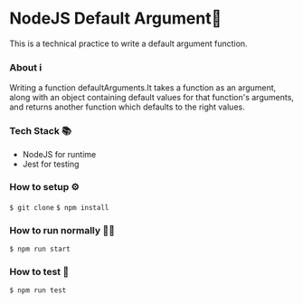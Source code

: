 # NodeJS Default Argument🍏
This is a technical practice to write a default argument function.

### About ℹ️

Writing a function defaultArguments.It takes a function as an argument, along with an object
containing default values for that function's arguments, and returns another function which defaults to the right values.

### Tech Stack 📚

 - NodeJS for runtime
 - Jest for testing

### How to setup ⚙️

``
$ git clone
``
``
$ npm install
``

### How to run normally 🏃‍♂️

``
$ npm run start
``

### How to test 🧪

``
$ npm run test
``